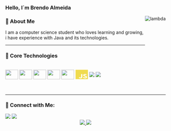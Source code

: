 ### Hello, I´m Brendo Almeida 
 <img align="right" alt="lambda" height="125" wifth="125" src="[https://64.media.tumblr.com/0b4adf76d070982c8d1e3b6b612c2171/tumblr_p1iiy2edOX1vgzd4so1_500.gifv](https://www.deviantart.com/dragonshadesx/art/Half-Life-Lambda-723460585)"> 

### 👾 About Me
I am a computer science student who loves learning and growing, i have experience with Java and its technologies.

***
### 🤖 Core Technologies
<div style="display: inline_block"><br>
  <img align="center" height="30" width="40" src="https://cdn.jsdelivr.net/gh/devicons/devicon@latest/icons/java/java-original.svg">
  <img align="center" height="30" width="40" src="https://cdn.jsdelivr.net/gh/devicons/devicon@latest/icons/spring/spring-original.svg">
  <img align="center" height="30" width="40" src="https://cdn.jsdelivr.net/gh/devicons/devicon@latest/icons/mysql/mysql-original.svg"> 
  <img align="center" height="30" width="40" src="https://cdn.jsdelivr.net/gh/devicons/devicon@latest/icons/docker/docker-original.svg">     
  <img align="center" height="30" width="40" src="https://cdn.jsdelivr.net/gh/devicons/devicon@latest/icons/git/git-original.svg">
  <img align="center" height="30" width="40" src="https://raw.githubusercontent.com/devicons/devicon/master/icons/javascript/javascript-plain.svg">
  <img align="center" height="30" wifth="40" src="https://img.shields.io/badge/HTML5-E34F26?style=for-the-badge&logo=html5&logoColor=white">
  <img align="center" height="30" wifth="40" src="https://img.shields.io/badge/CSS3-1572B6?style=for-the-badge&logo=css3&logoColor=white">           
</div>
  <br>
  <br>

---
### 🤝 Connect with Me:
  <div>
<a href="https://www.linkedin.com/in/brendo-almeida-04662a228/" target="_blank"><img src="https://img.shields.io/badge/LinkedIn-0077B5?style=for-the-badge&logo=linkedin&logoColor=white" target="_blank"></a>
    <a href="http://Brendoalmeidalk@gmail.com" target="_blank"><img src="https://img.shields.io/badge/Gmail-D14836?style=for-the-badge&logo=gmail&logoColor=white" target="_blank"></a>
  </div>

  <div align="center">
  <a href="https://github.com/BrendoAL">
  <img height="42%" src="https://github-readme-stats.vercel.app/api?username=BrendoAL&show_icons=true&theme=dark&include_all_commits=true&count_private=true"/>
  <img height="50%" src="https://github-readme-stats.vercel.app/api/top-langs/?username=BrendoAL&layout=compact&langs_count=7&theme=dark"/>
</div>












